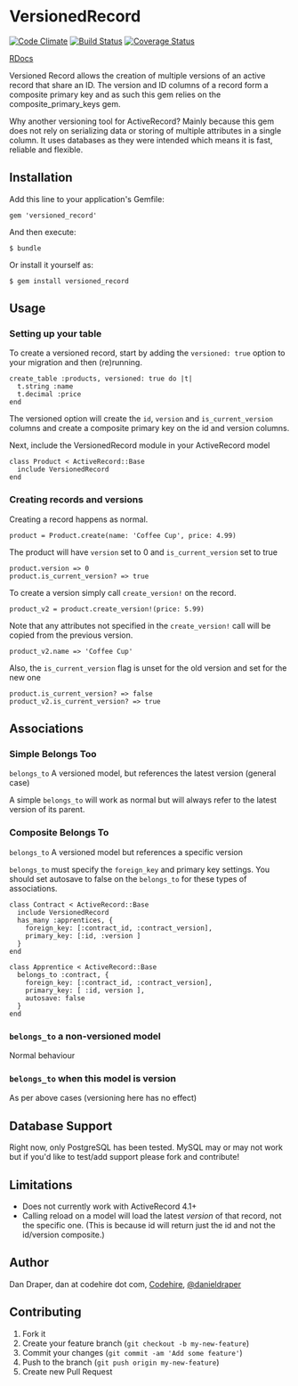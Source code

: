 # VersionedRecord

[![Code Climate](https://codeclimate.com/github/jobready/versioned_record.png)](https://codeclimate.com/github/jobready/versioned_record)
[![Build Status](https://travis-ci.org/jobready/versioned_record.png?branch=master)](https://travis-ci.org/jobready/versioned_record)
[![Coverage Status](https://coveralls.io/repos/jobready/versioned_record/badge.png)](https://coveralls.io/r/jobready/versioned_record)

[RDocs](http://rdoc.info/github/jobready/versioned_record/master/frames)

Versioned Record allows the creation of multiple versions of an active record that share an ID.
The version and ID columns of a record form a composite primary key and as such this gem relies on the
composite_primary_keys gem.

Why another versioning tool for ActiveRecord? Mainly because this gem does not rely on serializing data or storing of
multiple attributes in a single column. It uses databases as they were intended which means it is fast, reliable and flexible.

## Installation

Add this line to your application's Gemfile:

    gem 'versioned_record'

And then execute:

    $ bundle

Or install it yourself as:

    $ gem install versioned_record

## Usage

### Setting up your table

To create a versioned record, start by adding the `versioned: true` option to your migration and then (re)running.

    create_table :products, versioned: true do |t|
      t.string :name
      t.decimal :price
    end

The versioned option will create the `id`, `version` and `is_current_version` columns and create a composite primary key on the id and version columns.

Next, include the VersionedRecord module in your ActiveRecord model

    class Product < ActiveRecord::Base
      include VersionedRecord
    end

### Creating records and versions

Creating a record happens as normal.

    product = Product.create(name: 'Coffee Cup', price: 4.99)

The product will have `version` set to 0 and `is_current_version` set to true

    product.version => 0
    product.is_current_version? => true

To create a version simply call `create_version!` on the record.

    product_v2 = product.create_version!(price: 5.99)

Note that any attributes not specified in the `create_version!` call will be copied from the previous version.

    product_v2.name => 'Coffee Cup'

Also, the `is_current_version` flag is unset for the old version and set for the new one

    product.is_current_version? => false
    product_v2.is_current_version? => true

## Associations

### Simple Belongs Too

`belongs_to` A versioned model, but references the latest version (general case)

A simple `belongs_to` will work as normal but will always refer to the latest version of its parent.

### Composite Belongs To

`belongs_to` A versioned model but references a specific version

`belongs_to` must specify the `foreign_key` and primary key settings. You should set autosave to false on the `belongs_to` for these types
of associations.

    class Contract < ActiveRecord::Base
      include VersionedRecord
      has_many :apprentices, {
        foreign_key: [:contract_id, :contract_version],
        primary_key: [:id, :version ]
      }
    end

    class Apprentice < ActiveRecord::Base
      belongs_to :contract, {
        foreign_key: [:contract_id, :contract_version],
        primary_key: [ :id, version ],
        autosave: false
      }
    end

### `belongs_to` a non-versioned model

Normal behaviour

### `belongs_to` when this model is version

As per above cases (versioning here has no effect)


## Database Support

Right now, only PostgreSQL has been tested. MySQL may or may not work but if you'd like to test/add support please fork and contribute!

## Limitations

* Does not currently work with ActiveRecord 4.1+
* Calling reload on a model will load the latest _version_ of that record, not the specific one. (This is because id will return just the id and not the id/version composite.)


## Author

Dan Draper, dan at codehire dot com, [Codehire](http://www.codehire.com/), [@danieldraper](http://www.twitter.com/danieldraper)

## Contributing

1. Fork it
2. Create your feature branch (`git checkout -b my-new-feature`)
3. Commit your changes (`git commit -am 'Add some feature'`)
4. Push to the branch (`git push origin my-new-feature`)
5. Create new Pull Request
